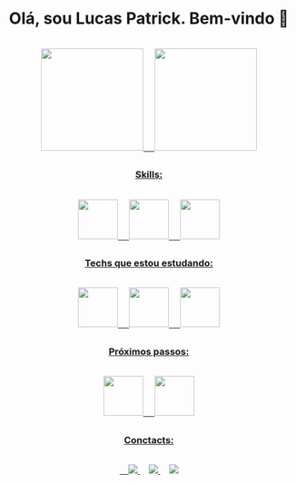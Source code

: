 <link rel="stylesheet" href="https://cdn.jsdelivr.net/gh/devicons/devicon@v2.15.1/devicon.min.css">

<h1 align="center">Olá, sou Lucas Patrick. Bem-vindo 👋</h1>
<br />

<div align="center">
<a href="https://github.com/Patrick-D-Lucas/">
<img height="180em" src="https://github-readme-stats.vercel.app/api?username=patricks-js&show_icons=true&theme=dracula&include_all_commits=true&count_private=true"/> &nbsp;&nbsp;&nbsp;
  <img height="180em" src="https://github-readme-stats.vercel.app/api/top-langs/?username=patricks-js&layout=compact&langs_count=7&theme=dracula"/>

</div>

##

<div align="center">
  <h3>Skills:</h3>
  <br>
  
  <img src="https://cdn.jsdelivr.net/gh/devicons/devicon/icons/html5/html5-original.svg" width="70px" />
  &nbsp;&nbsp;&nbsp;
  <img src="https://cdn.jsdelivr.net/gh/devicons/devicon/icons/css3/css3-original.svg" width="70px" />
  &nbsp;&nbsp;&nbsp;
  <img src="https://cdn.jsdelivr.net/gh/devicons/devicon/icons/javascript/javascript-original.svg" width="70px"/>
  
  ##
  <h3>Techs que estou estudando:</h3>
  <br>
  
  <img src="https://cdn.jsdelivr.net/gh/devicons/devicon/icons/react/react-original.svg" width="70px" />   
   &nbsp;&nbsp;&nbsp;
  <img src="https://cdn.jsdelivr.net/gh/devicons/devicon/icons/typescript/typescript-original.svg" width="70px" />
   &nbsp;&nbsp;&nbsp;
  <img src="https://cdn.jsdelivr.net/gh/devicons/devicon/icons/tailwindcss/tailwindcss-plain.svg" width="70px" />

  ## 
  <h3>Próximos passos:</h3>
  <br>
  
  <img src="https://cdn.jsdelivr.net/gh/devicons/devicon/icons/vuejs/vuejs-original.svg" width="70px" />
   &nbsp;&nbsp;&nbsp;
  <img src="https://cdn.jsdelivr.net/gh/devicons/devicon/icons/nextjs/nextjs-original.svg" width="70px" />

</div>

##

<div align="center">
  <h3> Conctacts: </h3> 
  <br>
   &nbsp;&nbsp;&nbsp;
   <a href="https://www.linkedin.com/in/patrick-lsilva/">
   <img src="https://img.shields.io/badge/LinkedIn-0077B5?style=for-the-badge&logo=linkedin&logoColor=white" />
   </a>
   &nbsp;&nbsp;&nbsp;
   <a href="https://www.instagram.com/patricks.js">
  <img src="https://img.shields.io/badge/Instagram-E4405F?style=for-the-badge&logo=instagram&logoColor=white" />
   </a>
   &nbsp;&nbsp;&nbsp;
   <a href="https://github.com/patricks-js">
  <img src="https://img.shields.io/badge/GitHub-100000?style=for-the-badge&logo=github&logoColor=white" />
   </a>
</div>
